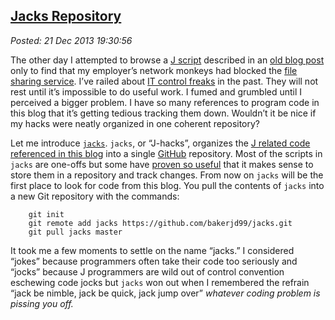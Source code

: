  
[Jacks Repository](https://bakerjd99.wordpress.com/2013/12/21/jacks-repository/)
-------------------------------------------------------------------------------

*Posted: 21 Dec 2013 19:30:56*

The other day I attempted to browse a [J
script](https://github.com/bakerjd99/jacks/blob/master/geotagged/kml.ijs)
described in an [old blog
post](https://bakerjd99.wordpress.com/2009/10/04/google-earth-image-touring/)
only to find that my employer’s network monkeys had blocked the [file
sharing service](https://app.box.com/). I’ve railed about [IT control
freaks](https://bakerjd99.wordpress.com/2012/06/09/controlling-cell-phones-the-new-it-frontier/)
in the past. They will not rest until it’s impossible to do useful work.
I fumed and grumbled until I perceived a bigger problem. I have so many
references to program code in this blog that it’s getting tedious
tracking them down. Wouldn’t it be nice if my hacks were neatly
organized in one coherent repository?

Let me introduce [`jacks`](https://github.com/bakerjd99/jacks). `jacks`,
or “J-hacks”, organizes the [J related code referenced in this
blog](https://github.com/bakerjd99/jacks) into a single
[GitHub](https://github.com/bakerjd99/jacks) repository. Most of the
scripts in `jacks` are one-offs but some have [proven so
useful](https://bakerjd99.wordpress.com/2012/02/25/wordpress-to-latex-with-pandoc-and-j-using-texfrwpxml-ijs-part-3/)
that it makes sense to store them in a repository and track changes.
From now on `jacks` will be the first place to look for code from this
blog. You pull the contents of `jacks` into a new Git repository with
the commands:

        git init
        git remote add jacks https://github.com/bakerjd99/jacks.git
        git pull jacks master

It took me a few moments to settle on the name “jacks.” I considered
“jokes” because programmers often take their code too seriously and
“jocks” because J programmers are wild out of control convention
eschewing code jocks but `jacks` won out when I remembered the refrain
“jack be nimble, jack be quick, jack jump over” *whatever coding problem
is pissing you off.*
